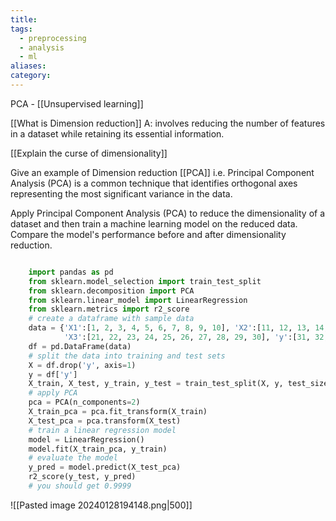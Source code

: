 ```yaml
---
title: 
tags:
  - preprocessing
  - analysis
  - ml
aliases: 
category:
---
```

PCA - [[Unsupervised learning]]

[[What is Dimension reduction]]
A: involves reducing the number of features in a dataset while retaining its essential information.

[[Explain the curse of dimensionality]]

Give an example of Dimension reduction
[[PCA]] i.e. Principal Component Analysis (PCA) is a common technique that identifies orthogonal axes representing the most significant variance in the data.

Apply Principal Component Analysis (PCA) to reduce the dimensionality of a dataset and then train a machine learning model on the reduced data. Compare the model's performance before and after dimensionality reduction.

  ```python

      import pandas as pd
      from sklearn.model_selection import train_test_split
      from sklearn.decomposition import PCA
      from sklearn.linear_model import LinearRegression
      from sklearn.metrics import r2_score
      # create a dataframe with sample data
      data = {'X1':[1, 2, 3, 4, 5, 6, 7, 8, 9, 10], 'X2':[11, 12, 13, 14, 15, 16, 17, 18, 19, 20],
              'X3':[21, 22, 23, 24, 25, 26, 27, 28, 29, 30], 'y':[31, 32, 33, 34, 35, 36, 37, 38, 39, 40]}
      df = pd.DataFrame(data) 
      # split the data into training and test sets
      X = df.drop('y', axis=1)
      y = df['y']
      X_train, X_test, y_train, y_test = train_test_split(X, y, test_size=0.3)
      # apply PCA
      pca = PCA(n_components=2)
      X_train_pca = pca.fit_transform(X_train)
      X_test_pca = pca.transform(X_test)
      # train a linear regression model
      model = LinearRegression()
      model.fit(X_train_pca, y_train)
      # evaluate the model
      y_pred = model.predict(X_test_pca)
      r2_score(y_test, y_pred)
      # you should get 0.9999
```

![[Pasted image 20240128194148.png|500]]

